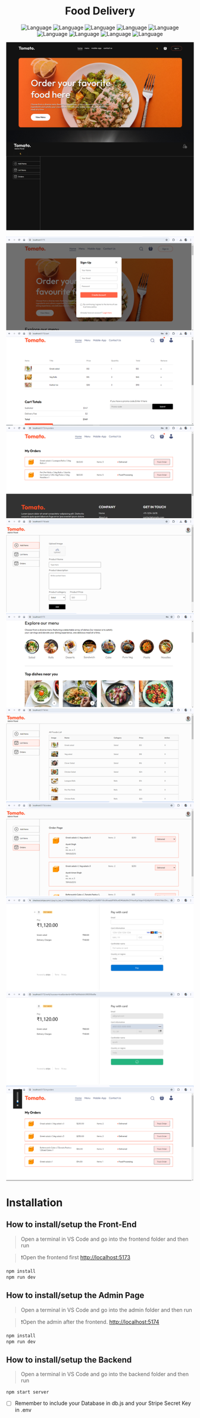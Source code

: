 
<h1 align="center">Food Delivery</h1>
  
  
  <p align="center">
    <img alt="Language" src="https://img.shields.io/badge/React-20232A?style=for-the-badge&logo=react&logoColor=61DAFB"/>
    <img alt="Language" src="https://img.shields.io/badge/JavaScript-323330?style=for-the-badge&logo=javascript&logoColor=F7DF1E"/>
    <img alt="Language" src="https://img.shields.io/badge/Node.js-43853D?style=for-the-badge&logo=node.js&logoColor=white"/>
    <img alt="Language" src="https://img.shields.io/badge/Express.js-404D59?style=for-the-badge"/>
    <img alt="Language" src="https://img.shields.io/badge/MongoDB-4EA94B?style=for-the-badge&logo=mongodb&logoColor=white"/>
    <img alt="Language" src="https://img.shields.io/badge/CSS-239120?&style=for-the-badge&logo=css3&logoColor=black"/>
    <img alt="Language" src="https://img.shields.io/badge/HTML-239120?style=for-the-badge&logo=html5&logoColor=black"/>
    <img alt="Language" src="https://img.shields.io/badge/CSS3-1572B6?style=for-the-badge&logo=css3&logoColor=white"/>
    <img alt="Language" src="https://img.shields.io/badge/Stripe-626CD9?style=for-the-badge&logo=Stripe&logoColor=white"/>
    
  </p>


![Picture](https://raw.githubusercontent.com/fr0st-iwnl/assets/main/thumbnails/tomato.png)


<p align="center">
	<img src="https://github.com/ayushsingh186312/Food-Del/blob/master/Frontend/Screenshot%20(141).png" />
	<img src="https://github.com/ayushsingh186312/Food-Del/blob/master/Frontend/Screenshot%20(142).png" />
	<img src="https://github.com/ayushsingh186312/Food-Del/blob/master/Frontend/Screenshot%20(143).png" />
	<img src="https://github.com/ayushsingh186312/Food-Del/blob/master/Frontend/Screenshot%20(144).png" />
	<img src="https://github.com/ayushsingh186312/Food-Del/blob/master/Frontend/Screenshot%20(267).png" />
	<img src="https://github.com/ayushsingh186312/Food-Del/blob/master/Frontend/Screenshot%20(268).png" />
	<img src="https://github.com/ayushsingh186312/Food-Del/blob/master/Frontend/Screenshot%20(269).png" />
	<img src="https://github.com/ayushsingh186312/Food-Del/blob/master/Frontend/Screenshot%20(270).png" />
	<img src="https://github.com/ayushsingh186312/Food-Del/blob/master/Frontend/Screenshot%20(272).png" />
	<img src="https://github.com/ayushsingh186312/Food-Del/blob/master/Frontend/Screenshot%20(273).png" />
</p>

# Installation

<h2>How to install/setup the Front-End</h2>

> Open a terminal in VS Code and go into the frontend folder and then run

>❗Open the frontend first [http://localhost:5173](http://localhost:5173)


```
npm install
npm run dev
```


<h2>How to install/setup the Admin Page</h2>

> Open a terminal in VS Code and go into the admin folder and then run

>❗Open the admin after the frontend. [http://localhost:5174](http://localhost:5174)

```
npm install
npm run dev
```
   
<h2>How to install/setup the Backend</h2>

> Open a terminal in VS Code and go into the backend folder and then run

```
npm start server
```

- [ ] Remember to include your Database in db.js and your Stripe Secret Key in .env
